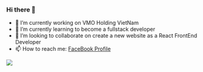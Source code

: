 ### Hi there 👋
- 🔭 I’m currently working on VMO Holding VietNam
- 🌱 I’m currently learning to become a fullstack developer
- 👯 I’m looking to collaborate on create a new website as a React FrontEnd Developer
- 📫 How to reach me: [FaceBook Profile](https://www.facebook.com/ngo.tuehai97/)

<img src="https://github-readme-stats.vercel.app/api?username=haimilo&theme=algolia&show_icons=true" />
